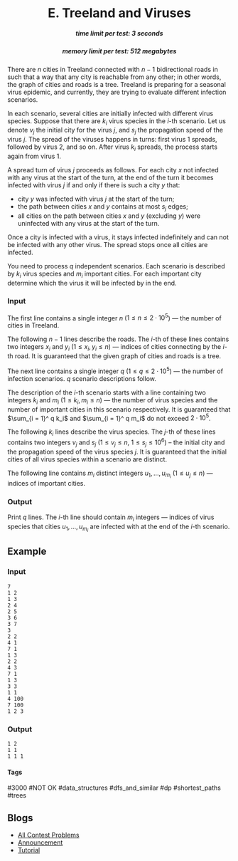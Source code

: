 <h1 style='text-align: center;'> E. Treeland and Viruses</h1>

<h5 style='text-align: center;'>time limit per test: 3 seconds</h5>
<h5 style='text-align: center;'>memory limit per test: 512 megabytes</h5>

There are $n$ cities in Treeland connected with $n - 1$ bidirectional roads in such that a way that any city is reachable from any other; in other words, the graph of cities and roads is a tree. Treeland is preparing for a seasonal virus epidemic, and currently, they are trying to evaluate different infection scenarios.

In each scenario, several cities are initially infected with different virus species. Suppose that there are $k_i$ virus species in the $i$-th scenario. Let us denote $v_j$ the initial city for the virus $j$, and $s_j$ the propagation speed of the virus $j$. The spread of the viruses happens in turns: first virus $1$ spreads, followed by virus $2$, and so on. After virus $k_i$ spreads, the process starts again from virus $1$.

A spread turn of virus $j$ proceeds as follows. For each city $x$ not infected with any virus at the start of the turn, at the end of the turn it becomes infected with virus $j$ if and only if there is such a city $y$ that:

* city $y$ was infected with virus $j$ at the start of the turn;
* the path between cities $x$ and $y$ contains at most $s_j$ edges;
* all cities on the path between cities $x$ and $y$ (excluding $y$) were uninfected with any virus at the start of the turn.

Once a city is infected with a virus, it stays infected indefinitely and can not be infected with any other virus. The spread stops once all cities are infected.

You need to process $q$ independent scenarios. Each scenario is described by $k_i$ virus species and $m_i$ important cities. For each important city determine which the virus it will be infected by in the end.

### Input

The first line contains a single integer $n$ ($1 \leq n \leq 2 \cdot 10^5$) — the number of cities in Treeland.

The following $n - 1$ lines describe the roads. The $i$-th of these lines contains two integers $x_i$ and $y_i$ ($1 \leq x_i, y_i \leq n$) — indices of cities connecting by the $i$-th road. It is guaranteed that the given graph of cities and roads is a tree.

The next line contains a single integer $q$ ($1 \leq q \leq 2 \cdot 10^5$) — the number of infection scenarios. $q$ scenario descriptions follow.

The description of the $i$-th scenario starts with a line containing two integers $k_i$ and $m_i$ ($1 \leq k_i, m_i \leq n$) — the number of virus species and the number of important cities in this scenario respectively. It is guaranteed that $\sum_{i = 1}^ q k_i$ and $\sum_{i = 1}^ q m_i$ do not exceed $2 \cdot 10^5$.

The following $k_i$ lines describe the virus species. The $j$-th of these lines contains two integers $v_j$ and $s_j$ ($1 \leq v_j \leq n$, $1 \leq s_j \leq 10^6$) – the initial city and the propagation speed of the virus species $j$. It is guaranteed that the initial cities of all virus species within a scenario are distinct.

The following line contains $m_i$ distinct integers $u_1, \ldots, u_{m_i}$ ($1 \leq u_j \leq n$) — indices of important cities.

### Output

Print $q$ lines. The $i$-th line should contain $m_i$ integers — indices of virus species that cities $u_1, \ldots, u_{m_i}$ are infected with at the end of the $i$-th scenario.

## Example

### Input


```text
7
1 2
1 3
2 4
2 5
3 6
3 7
3
2 2
4 1
7 1
1 3
2 2
4 3
7 1
1 3
3 3
1 1
4 100
7 100
1 2 3
```
### Output


```text
1 2
1 1
1 1 1
```


#### Tags 

#3000 #NOT OK #data_structures #dfs_and_similar #dp #shortest_paths #trees 

## Blogs
- [All Contest Problems](../Codeforces_Round_625_(Div._1,_based_on_Technocup_2020_Final_Round).md)
- [Announcement](../blogs/Announcement.md)
- [Tutorial](../blogs/Tutorial.md)
